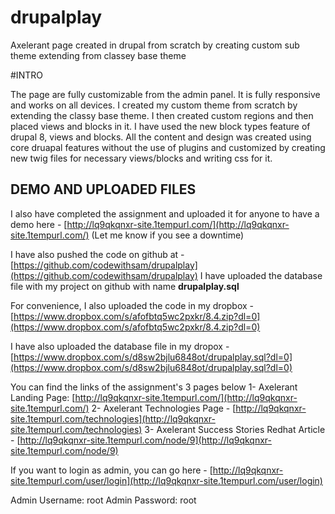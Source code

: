 # drupalplay
Axelerant page created in drupal from scratch by creating custom sub theme extending from classey base theme

#INTRO

The page are fully customizable from the admin panel. It is fully responsive and works on all devices. I created my custom theme from scratch by extending the classy base theme. I then created custom regions and then placed views and blocks in it. I have used the new block types feature of drupal 8, views and blocks. All the content and design was created using core druapal features without the use of plugins and customized by creating new twig files for necessary views/blocks and writing css for it.


## DEMO AND UPLOADED FILES

I also have completed the assignment and uploaded it for anyone to have a demo here - [http://lq9qkqnxr-site.1tempurl.com/](http://lq9qkqnxr-site.1tempurl.com/) (Let me know if you see a downtime)

I have also pushed the code on github at - [https://github.com/codewithsam/drupalplay](https://github.com/codewithsam/drupalplay)
I have uploaded the database file with my project on github with name **drupalplay.sql**

For convenience, I also uploaded the code in my dropbox - [https://www.dropbox.com/s/afofbtq5wc2pxkr/8.4.zip?dl=0](https://www.dropbox.com/s/afofbtq5wc2pxkr/8.4.zip?dl=0)

I have also uploaded the database file in my dropox - [https://www.dropbox.com/s/d8sw2bjlu6848ot/drupalplay.sql?dl=0](https://www.dropbox.com/s/d8sw2bjlu6848ot/drupalplay.sql?dl=0)

You can find the links of the assignment's 3 pages below
1- Axelerant Landing Page: [http://lq9qkqnxr-site.1tempurl.com/](http://lq9qkqnxr-site.1tempurl.com/)
2- Axelerant Technologies Page - [http://lq9qkqnxr-site.1tempurl.com/technologies](http://lq9qkqnxr-site.1tempurl.com/technologies)
3- Axelerant Success Stories Redhat Article - [http://lq9qkqnxr-site.1tempurl.com/node/9](http://lq9qkqnxr-site.1tempurl.com/node/9)

If you want to login as admin, you can go here - [http://lq9qkqnxr-site.1tempurl.com/user/login](http://lq9qkqnxr-site.1tempurl.com/user/login)

Admin Username: root
Admin Password: root
